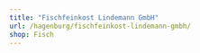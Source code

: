 ```yaml
---
title: "Fischfeinkost Lindemann GmbH"
url: /hagenburg/fischfeinkost-lindemann-gmbh/
shop: Fisch
---
```

